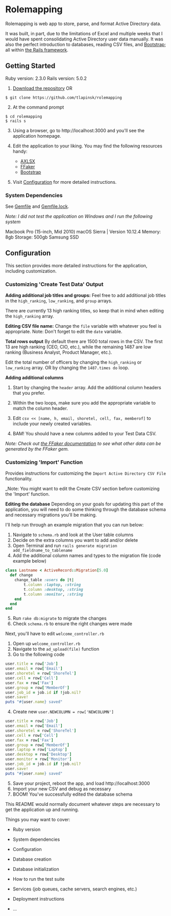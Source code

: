 # Rolemapping

Rolemapping is web app to store, parse, and format Active Directory data.

It was built, in part, due to the limitations of Excel and multiple weeks that I would have spent consolidating Active Directory user data manually. It was also the perfect introduction to databases, reading CSV files, and [Bootstrap](https://github.com/twbs/bootstrap); all within [the Rails framework](https://github.com/rails/rails).

## Getting Started

Ruby version: 2.3.0
Rails version: 5.0.2

1. [Download the repository](https://github.com/tlapinsk/rolemapping/archive/master.zip) OR

```shell session
$ git clone https://github.com/tlapinsk/rolemapping
```

2. At the command prompt

```shell session
$ cd rolemapping
$ rails s
```

3. Using a browser, go to http://localhost:3000 and you'll see the application homepage.

4. Edit the application to your liking. You may find the following resources handy:
	* [AXLSX](https://github.com/randym/axlsx)
	* [FFaker](https://github.com/ffaker/ffaker)
	* [Bootstrap](https://github.com/twbs/bootstrap)

5. Visit [Configuration](#configuration) for more detailed instructions.

### System Dependencies

See [Gemfile](https://github.com/tlapinsk/rolemapping/blob/master/Gemfile) and [Gemfile.lock](https://github.com/tlapinsk/rolemapping/blob/master/Gemfile.lock).

_Note: I did not test the application on Windows and I run the following system_

Macbook Pro (15-inch, Mid 2010)
macOS Sierra | Version 10.12.4
Memory: 8gb
Storage: 500gb Samsung SSD

## Configuration

This section provides more detailed instructions for the application, including customization.

### Customizing 'Create Test Data' Output

**Adding additional job titles and groups:**
Feel free to add additional job titles in the `high_ranking`, `low_ranking`, and `group` arrays.

There are currently 13 high ranking titles, so keep that in mind when editing the `high_ranking` array. 

**Editing CSV file name:**
Change the `file` variable with whatever you feel is appropriate. Note: Don't forget to edit the `date` variable.

**Total rows output**
By default there are 1500 total rows in the CSV. The first 13 are high ranking (CEO, CIO, etc.), while the remaining 1487 are low ranking (Business Analyst, Product Manager, etc.). 

Edit the total number of officers by changing the `high_ranking` or `low_ranking` array. OR by changing the `1487.times do` loop.

**Adding additional columns**

1. Start by changing the `header` array. Add the additional column headers that you prefer.

2. Within the two loops, make sure you add the appropriate variable to match the column header.

3. Edit `csv << [name, h, email, shoretel, cell, fax, memberof]` to include your newly created variables.

4. BAM! You should have a new columns added to your Test Data CSV.

_Note: Check out [the FFaker documentation](https://github.com/ffaker/ffaker) to see what other data can be generated by the FFaker gem._

### Customizing 'Import' Function

Provides instructions for customizing the `Import Active Directory CSV File` functionality.

_Note: You might want to edit the Create CSV section before customizing the 'Import' function.

**Editing the database**
Depending on your goals for updating this part of the application, you will need to do some thinking through the database schema and necessary migrations you'll be making.

I'll help run through an example migration that you can run below:

1. Navigate to `schema.rb` and look at the User table columns
2. Decide on the extra columns you want to add and/or delete
3. Open Terminal and run `rails generate migration add_fieldname_to_tablename`
4. Add the additional column names and types to the migration file (code example below)

```ruby
class Lastname < ActiveRecord::Migration[5.0]
  def change
  	change_table :users do |t|
  		t.column :laptop, :string
  		t.column :desktop, :string
  		t.column :monitor, :string
  	end
  end
end
```

5. Run `rake db:migrate` to migrate the changes
6. Check `schema.rb` to ensure the right changes were made

Next, you'll have to edit `welcome_controller.rb`

1. Open up `welcome_controller.rb`
2. Navigate to the `ad_upload(file)` function
3. Go to the following code

```ruby
user.title = row['Job']
user.email = row['Email']
user.shoretel = row['ShoreTel']
user.cell = row['Cell']
user.fax = row['Fax']
user.group = row['MemberOf']
user.job_id = job.id if !job.nil?
user.save!
puts "#{user.name} saved"
```

4. Create new `user.NEWCOLUMN = row['NEWCOLUMN']`

```ruby
user.title = row['Job']
user.email = row['Email']
user.shoretel = row['ShoreTel']
user.cell = row['Cell']
user.fax = row['Fax']
user.group = row['MemberOf']
user.laptop = row['Laptop']
user.desktop = row['Desktop']
user.monitor = row['Monitor']
user.job_id = job.id if !job.nil?
user.save!
puts "#{user.name} saved"
```

5. Save your project, reboot the app, and load http://localhost:3000
6. Import your new CSV and debug as necessary
7. BOOM! You've successfully edited the database schema




This README would normally document whatever steps are necessary to get the
application up and running.

Things you may want to cover:

* Ruby version

* System dependencies

* Configuration

* Database creation

* Database initialization

* How to run the test suite

* Services (job queues, cache servers, search engines, etc.)

* Deployment instructions

* ...
